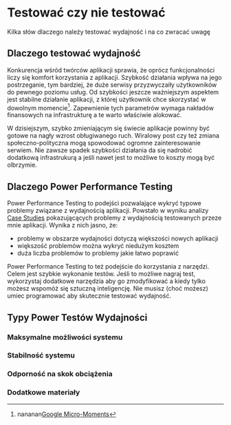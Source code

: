 # Testować czy nie testować

Kilka słów dlaczego należy testować wydajność i na co zwracać uwagę

## Dlaczego testować wydajność 

Konkurencja wśród twórców aplikacji sprawia, że oprócz funkcjonalności liczy się komfort korzystania z aplikacji. Szybkość działania wpływa na jego postrzeganie, tym bardziej, że duże serwisy przyzwyczaiły użytkowników do pewnego poziomu usług. Od szybkości jeszcze ważniejszym aspektem jest stabilne działanie aplikacji, z której użytkownik chce skorzystać w dowolnym momencie[^1]. Zapewnienie tych parametrów wymaga nakładów finansowych na  infrastrukturę a te warto właściwie alokować.

W dzisiejszym, szybko zmieniającym się świecie aplikacje powinny być gotowe na nagły wzrost obługiwanego ruch. Wiralowy post czy też zmiana społeczno-polityczna mogą spowodować ogromne zainteresowanie serwiem. Nie zawsze spadek szybkości działania da się nadrobić dodatkową infrastrukurą a jeśli nawet jest to możliwe to koszty mogą być olbrzymie.

## Dlaczego Power Performance Testing

Power Performance Testing to podejści pozwalające wykryć typowe problemy związane z wydajnością aplikacji. Powstało w wyniku analizy [Case Studies](#) pokazującących problemy z wydajnością testowanych przeze mnie aplikacji. Wynika z nich jasno, że:

- problemy w obszarze wydajności dotyczą większości nowych aplikacji
- większość problemów można wykryć niedużym kosztem
- duża liczba problemów to problemy jakie łatwo poprawić

Power Performance Testing to też podejście do korzystania z narzędzi. Celem jest szybkie wykonanie testów.  Jeśli to możliwe nagraj test, wykorzystaj dodatkowe narzędzia aby go zmodyfikować a kiedy tylko możesz wspomóż się sztuczną inteligencję. Nie musisz (choć możesz) umiec programować aby skutecznie testować wydajność. 

## Typy Power Testów Wydajności

### Maksymalne możliwości systemu

### Stabilność systemu

### Odporność na skok obciążenia



### Dodatkowe materiały

[^1]: nananan[Google Micro-Moments](https://www.thinkwithgoogle.com/consumer-insights/consumer-journey/micro-moments/)
